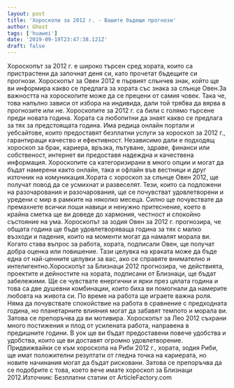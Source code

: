 ```yaml
---
layout: post
title: 'Хороскопи за 2012 г. - Вашите бъдещи прогнози'
author: Ghost
tags: ['huawei']
date: '2019-09-19T23:47:38.121Z'
draft: false
---
```


Хороскопът за 2012 г. е широко търсен сред хората, които са пристрастени да започнат деня си, като прочетат бъдещите си прогнози. Хороскопът за Овен 2012 е първият слънчев знак, който ще ви информира какво се предлага за хората със знака за слънце Овен.За важността на хороскопите може да се прецени от самия човек. Така че, това напълно зависи от избора на индивида, дали той трябва да вярва в прогнозите или не. Хороскопите за 2012 г. са били с голямо търсене преди новата година. Хората са любопитни да знаят какво се предлага за тях за предстоящата година. Има редица онлайн портали и уебсайтове, които предоставят безплатни услуги за хороскоп за 2012 г., гарантиращи качество и ефективност. Независимо дали е подходящ хороскоп за брак, кариера, връзка, пътуване, здраве, финанси или собственост, интернет ви предоставя надеждна и качествена информация. Хороскопите са категоризирани в много опции и могат да бъдат намерени както онлайн, така и офлайн във вестници и друг източник на комуникация.Хората с хороскоп за слънце Овен 2012, ще получат повод да се усмихнат и развеселят. Тези, които са подложени на разочарования и разочарования, ще се почувстват удовлетворени и уредени с мир в рамките на няколко месеца. Силно ще почувствате да премахнете всички лоши навици и ненужно притеснение, което в крайна сметка ще ви доведе до хармония, честност и спокойно състояние на ума. Хороскопът за зодия Овен за 2012 г. прогнозира, че общата година ще бъде удовлетворяваща година за тях с малко възходи и падения, които на моменти могат да намалят морала ви. Когато става въпрос за работа, хората, подписали Овен, ще получат добра оценка или повишение. Тази целувка на краката може да бъде една от най-ценните целувки за вас, ако се справяте внимателно и интелигентно.Хороскопът за Близнаци 2012 прогнозира, че действията, проектите и дейностите на хората, подписани от Близнаци, ще бъдат забележими. Ще се чувствате енергични и ярки през цялата година и това са две душевни комбинации, които биха ви помогнали да намерите любовта на живота си. По време на работа ще играете важна роля. Няма да почувствате спокойствие на работа в сравнение с предходната година, но планетарните влияния могат да забавят темпото и морала ви. Затова се препоръчва да ви мотивира. Хороскопът за Лео 2012 съхрани много постижения и плод от усилената работа, направена в предишните години. В уок ще ви бъдат предоставени повече удобства и удобства, които ще ви доставят огромно удовлетворение. Придвижвайки се към хороскопа на Риби 2012 г., хората, зодия Риби, ще имат положителни резултати от гледна точка на кариерата, но новите начинания могат да бъдат рисковани. Затова се препоръчва да се подобрите с това, което вече имате хороскоп за Близнаци 2012.Източник: Безплатни статии от ArticleFactory.com
